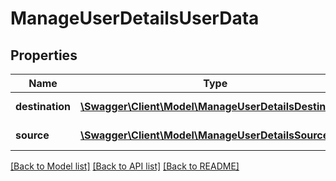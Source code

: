 # ManageUserDetailsUserData

## Properties
Name | Type | Description | Notes
------------ | ------------- | ------------- | -------------
**destination** | [**\Swagger\Client\Model\ManageUserDetailsDestination**](ManageUserDetailsDestination.md) | Destination user object | 
**source** | [**\Swagger\Client\Model\ManageUserDetailsSource**](ManageUserDetailsSource.md) | Source user object | 

[[Back to Model list]](../README.md#documentation-for-models) [[Back to API list]](../README.md#documentation-for-api-endpoints) [[Back to README]](../README.md)


